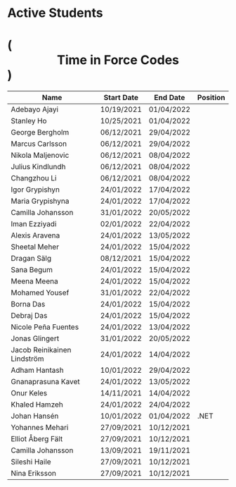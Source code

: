 # Active Students

# (<summary align="center">Time in Force Codes</summary>)

| Name      | Start Date | End Date | Position |
|-----------|----|----|--|
| Adebayo Ajayi | 10/19/2021 | 01/04/2022 |  |
| Stanley Ho | 10/25/2021 | 01/04/2022 |  |
| George Bergholm | 06/12/2021 | 29/04/2022 |  |
| Marcus Carlsson | 06/12/2021 | 29/04/2022 |  |
| Nikola Maljenovic | 06/12/2021 | 08/04/2022 |  |
| Julius Kindlundh | 06/12/2021 | 08/04/2022 |  |
| Changzhou Li | 06/12/2021 | 08/04/2022 |  |
| Igor Grypishyn | 24/01/2022 | 17/04/2022 |  |
| Maria Grypishyna | 24/01/2022 | 17/04/2022 |  |
| Camilla Johansson |  31/01/2022  |  20/05/2022  |  |
| Iman Ezziyadi| 02/01/2022 | 22/04/2022 ||
| Alexis Aravena | 24/01/2022 | 13/05/2022 ||
| Sheetal Meher | 24/01/2022 | 15/04/2022 ||
| Dragan Sälg | 08/12/2021| 15/04/2022 ||
| Sana Begum |24/01/2022 | 15/04/2022 ||
| Meena Meena |24/01/2022 | 15/04/2022 ||
| Mohamed Yousef | 31/01/2022 | 22/04/2022 ||
| Borna Das | 24/01/2022 | 15/04/2022 ||
| Debraj Das | 24/01/2022 | 15/04/2022 ||
| Nicole Peña Fuentes | 24/01/2022 | 13/04/2022 ||
| Jonas Glingert | 31/01/2022 | 20/05/2022 ||
| Jacob Reinikainen Lindström | 24/01/2022 | 14/04/2022 ||
| Adham Hantash | 10/01/2022 | 29/04/2022 ||
| Gnanaprasuna Kavet | 24/01/2022 | 13/05/2022 ||
| Onur Keles | 14/11/2021 | 14/04/2022 ||
| Khaled Hamzeh | 24/01/2022 | 24/04/2022 ||
| Johan Hansén | 10/01/2022 | 01/04/2022 | .NET|
|Yohannes Mehari|	27/09/2021	|10/12/2021||
|Elliot Åberg Fält	|27/09/2021|	10/12/2021||
|Camilla Johansson	|13/09/2021	|19/11/2021||
|Sileshi Haile|	27/09/2021|	10/12/2021||
|Nina Eriksson	|27/09/2021|	10/12/2021||
